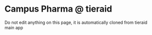 # Campus Pharma @ tieraid
Do not edit anything on this page, it is automatically cloned from tieraid main app

